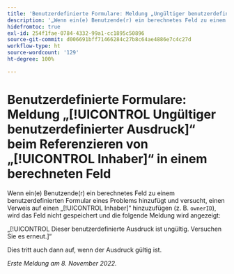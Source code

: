 ```yaml
---
title: 'Benutzerdefinierte Formulare: Meldung „Ungültiger benutzerdefinierter Ausdruck“ beim Referenzieren von „Inhaber“ in einem berechneten Feld'
description: '„Wenn ein(e) Benutzende(r) ein berechnetes Feld zu einem benutzerdefinierten Formular eines Problems hinzufügt und versucht, einen Verweis auf einen Inhaber hinzuzufügen (z. B. „ownerID“), wird das Feld nicht gespeichert und die folgende Meldung wird angezeigt: Dies ist ein ungültiger Ausdruck. Versuchen Sie es erneut.“'
hidefromtoc: true
exl-id: 254f1fae-0784-4332-99a1-cc1895c50896
source-git-commit: d006691bff71466284c27b8c64ae4886e7c4c27d
workflow-type: ht
source-wordcount: '129'
ht-degree: 100%

---
```


# Benutzerdefinierte Formulare: Meldung „[!UICONTROL Ungültiger benutzerdefinierter Ausdruck]“ beim Referenzieren von „[!UICONTROL Inhaber]“ in einem berechneten Feld

Wenn ein(e) Benutzende(r) ein berechnetes Feld zu einem benutzerdefinierten Formular eines Problems hinzufügt und versucht, einen Verweis auf einen „[!UICONTROL Inhaber]“ hinzuzufügen (z. B. `ownerID`), wird das Feld nicht gespeichert und die folgende Meldung wird angezeigt:

„[!UICONTROL Dieser benutzerdefinierte Ausdruck ist ungültig. Versuchen Sie es erneut.]“

Dies tritt auch dann auf, wenn der Ausdruck gültig ist.

_Erste Meldung am 8. November 2022._
